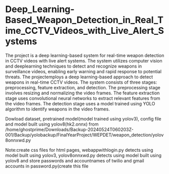 # Deep_Learning-Based_Weapon_Detection_in_Real_Time_CCTV_Videos_with_Live_Alert_Systems
The project is a deep learning-based system for real-time weapon detection in CCTV videos with live alert systems. The system utilizes computer vision and deeplearning techniques to detect and recognize weapons in surveillance videos, enabling early warning and rapid response to potential threats. The projectemploys a deep learning-based approach to detect weapons in real-time CCTV videos. The system consists of three stages: preprocessing, feature extraction, and detection. The preprocessing stage involves resizing and normalizing the video frames. The feature extraction stage uses convolutional neural networks to extract relevant features from the video frames. The detection stage uses a model trained using YOLO algorithm to identify weapons in the video frames.

Dowload dataset, pretrained model(model trained using yolov3), config file and model built using yolov8(hk2.onnx) from /home/ghostprime/Downloads/Backup-20240524T060203Z-001/Backup/yolobackup/FinalYearProject/WEPDET/weapon_detection/yolov8onnxwd.py

Note:create css files for html pages, webappwithlogin.py detects using model built using yolov3, yolov8onnxwd.py detects using model built using yolov8 and store passwords and accountnames of twilio and gmail accounts in password.py(create this file 
